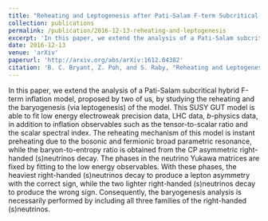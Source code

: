 ```yaml
---
title: "Reheating and Leptogenesis after Pati-Salam F-term Subcritical Hybrid Inflation"
collection: publications
permalink: /publication/2016-12-13-reheating-and-leptogenesis
excerpt: 'In this paper, we extend the analysis of a Pati-Salam subcritical hybrid F-term inflation model, proposed by two of us, by studying the reheating and the baryogenesis (via leptogenesis) of the model.'
date: 2016-12-13
venue: 'arXiv'
paperurl: 'http://arxiv.org/abs/arXiv:1612.04382'
citation: 'B. C. Bryant, Z. Poh, and S. Raby, "Reheating and Leptogenesis after Pati-Salam F-term Subcritical Hybrid Inflation," 1612.04382.'
---
```


In this paper, we extend the analysis of a Pati-Salam subcritical hybrid F-term inflation model, proposed by two of us, by studying the reheating and the baryogenesis (via leptogenesis) of the model.
This SUSY GUT model is able to fit low energy electroweak precision data, LHC data, $b$-physics data, in addition to inflation observables such as the tensor-to-scalar ratio and the scalar spectral index.
The reheating mechanism of this model is instant preheating due to the bosonic and fermionic broad parametric resonance, while the baryon-to-entropy ratio is obtained from the CP asymmetric right-handed (s)neutrinos decay.
The phases in the neutrino Yukawa matrices are fixed by fitting to the low energy observables.
With these phases, the heaviest right-handed (s)neutrinos decay to produce a lepton asymmetry with the correct sign, while the two lighter right-handed (s)neutrinos decay to produce the wrong sign.
Consequently, the baryogenesis analysis is necessarily performed by including all three families of the right-handed (s)neutrinos.
